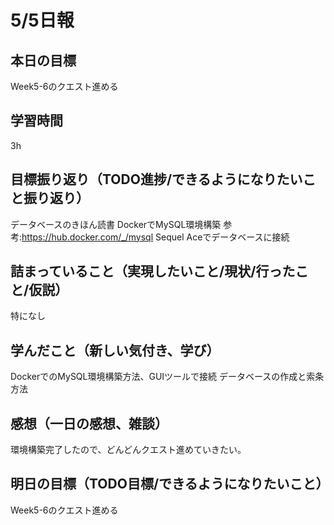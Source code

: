 # 5/5日報
## 本日の目標
Week5-6のクエスト進める
## 学習時間
3h
## 目標振り返り（TODO進捗/できるようになりたいこと振り返り）
データベースのきほん読書
DockerでMySQL環境構築 参考:https://hub.docker.com/_/mysql
Sequel Aceでデータベースに接続
## 詰まっていること（実現したいこと/現状/行ったこと/仮説）
特になし
## 学んだこと（新しい気付き、学び）
DockerでのMySQL環境構築方法、GUIツールで接続
データベースの作成と索条方法
## 感想（一日の感想、雑談）
環境構築完了したので、どんどんクエスト進めていきたい。
## 明日の目標（TODO目標/できるようになりたいこと）
Week5-6のクエスト進める
